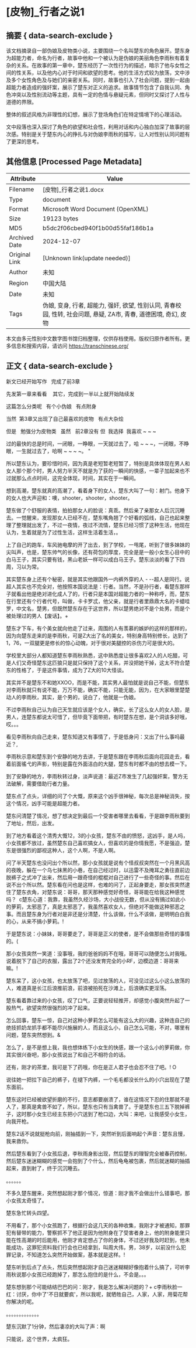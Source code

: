 # [皮物]_行者之说1



## 摘要  { data-search-exclude }

<!-- tcd_abstract -->
该文档摘录自一部伪娘及皮物类小说，主要围绕一个名叫楚东的角色展开。楚东身为超能力者，命名为行者，故事中他和一个被认为是伪娘的美丽角色李雨秋有着复杂的关系。在故事的第一章中，楚东经历了一次性行为的描述，暗示了他与女性之间的性关系，以及他内心对于时间和欲望的思考。他的生活方式较为放荡，文中涉及多个女性角色及与她们的亲密关系。同时，故事也引入了社会问题，提到一起由超能力者造成的强奸案，展示了楚东对正义的追求。故事情节包含了自我认同、角色冲突以及性别流动等主题，具有一定的色情与悬疑元素，但同时又探讨了人性与道德的界限。

整体的叙述风格为非理性的幻想，展示了登场角色们在特定情境下的心理活动。

文中段落也深入探讨了角色的欲望和社会性，利用对话和内心独白加深了故事的层次感。特别是关于楚东内心的挣扎与对伪娘李雨秋的描写，让人对性别认同问题有了更深的思考。

<!-- tcd_abstract_end -->

## 其他信息 [Processed Page Metadata]

| Attribute       | Value                                  |
|-----------------|----------------------------------------|
| Filename        | [皮物]_行者之说1.docx                             |
| Type            | document                                 |
| Format          | Microsoft Word Document (OpenXML)                               |
| Size            | 19123 bytes                           |
| MD5             | b5dc2f06cbed940f1b00d55faf186b1a                                  |
| Archived Date   | 2024-12-07                             |
| Original Link   | [Unknown link(update needed)]                         |
| Author          | 未知                               |
| Region          | 中国大陆                               |
| Date            | 未知                                 |
| Tags            | 伪娘, 变身, 行者, 超能力, 强奸, 欲望, 性别认同, 青春校园, 性转, 社会问题, 悬疑, ZA市, 青春, 道德困境, 奇幻, 皮物                                 |

本文由多元性别中文数字图书馆归档整理，仅供存档使用。版权归原作者所有。更多信息和搜索内容，请访问 <https://transchinese.org/>


## 正文 { data-search-exclude }

<!-- tcd_main_text -->
新文已经开始写作   完成了前3章

先发第一章来看看    其它，完成到一半以上就开始陆续发

这篇怎么分类呢   有个小伪娘   有点附身

当然  第3章又出现了自己最喜欢的皮物   有点大杂烩

但是   勉强分为皮物类   虽然   前2章没有 但  我选择  我喜欢 ~ ~ ~

过的最快的总是时间，一闭眼，一睁眼，一天就过去了，哈 ~ ~ ~，一闭眼，不睁眼，一生就过去了，哈啊 ~ ~ ~ ~。 "

所以楚东认为，要珍惜时间，因为真是老短暂老短暂了，特别是具体体现在男人和女人那个那个时，男人努力半天不就是为了获的一瞬间的快感，一辈子加起来也不过就那么点点时间，这完全体现，时间，其实在于一瞬间。

想到高潮，楚东就真的高潮了，看着身下的女人，楚东大叫了一句：射门。他身下的女人也大声迎和：噢，shooter，shooter，shooter。

楚东做了个舒服的表情，拍拍那女人的脸说：真乖。然后亲了亲那女人后沉沉睡去。一觉醒来，发现那女人已经不在，楚东嘴角翘了个好看的弧线，自己也起来整理了整理就出发了，不过一夜情，夜过不流情，楚东已经习惯了这种生活，他现在认为，生着就是为了过性生活，这样生活着生活，。

上了自己的跑车，车风驰电摩的开了出去，到了学校，一甩尾，听到了很多妹妹的尖叫声，也是，楚东帅气的长像，还有荷包的厚度，完全是是一般小女生心目中的白马王子，其实只要有钱，黑山老妖一样可以成白马王子。楚东淡淡的看了下四周，习以为常。

其实楚东身上还有个秘密，就是其实他跟国外一内裤外穿的人 - --超人是同行。说超人其实也不完全对，他按照本国说法是：行者。当然，不是孙行者，看楚东那样子就看出他是绝对进化成人了的，行者只是本国对超能力者的一种称呼，而，楚东在行里还有个行者代号，叫做，卡卡罗忒，他父亲，就是行者里鼎鼎大名的卡蜡哇罗，中文名，楚男，但既然楚东存在于这世界，所以楚男绝对不是个处男，而是个被处理过的男人【废话】。+

楚东才下车，有个美女就向他走了过来，周围的人有羡慕的嫉妒的这样的那样的，因为向楚东走来的是李雨秋，可是Z大出了名的美女，特别身高特别修长，达到了1，76，一双腿更是修长的惊心动魄，对于很对美腿控的杀伤力可是很大的。

学校里大部分人都知道楚东李雨秋熟悉，这中熟悉度让很多喜欢2人的人吃醋，可是人们又奇怪楚东这匹狼只是就只保持了这个关系，并没把她干掉，这太不符合楚东的性格了，于是这件事情，成为了Z大的10大怪谈。

其实并不是楚东不和她XXOO，而是不能，其实男人最怕就是说自己不能，但楚东对李雨秋就只有说不能，万万不能，确实不能，只能无能，因为，在大家眼里楚楚动人的李雨秋，其实，是个男的，说白了，他就是一伪娘。

不过李雨秋自己认为自己天生就应该是个女人，确实，长了这么女人的女人脸，是男人，连楚东都说太可惜了，但毕竟下面带把，有时楚东在想，是个洞该多好哦，哎。。。

看见李雨秋向自己走来，楚东知道又有事情了，于是低身问：又出了什么事吗最近？,

李雨秋示意和楚东到个安静的地方去讲，于是楚东跟在李雨秋后面向花园走去，看着前面徭弋的声影，特别是露在外面洁白的大腿，楚东有时都不由的想去模一下。

到了安静的地方，李雨秋转过身，淡声说道：最近Z市发生了几起强奸案，警方无法破解，需要借助行者力量。

楚东点了点头，详细的问了个大慨，原来这个凶手很神秘，每次总是神秘消失，按这个情况，凶手可能是超能力者。

楚东问清楚了情况，想了想决定到最后一个受害者哪里去看看，于是跟李雨秋要到了地址，然后，出发。

到了地方看着这个清秀大慨12，3的小女孩，楚东不由的愤怒，这凶手，是人吗，小女孩都不放过，虽然楚东自己喜欢搞女人，但喜欢的是你情我愿，不是强迫，楚东是很强烈的鄙视这种人，这个人啊，不是人啊。

问了半天楚东也没问出个所以然，那小女孩就是说有个怪叔叔突然在一个月黑风高的夜晚，躲在一个乌七抹黑的小巷，在自己经过时，以迅雷不及掩耳之勇往直前边脱裤子之式冲了出来，然后用一跟奇怪的棍棍对自己进行了一些奇怪的事。然后在说不出个所以然。楚东看在问也是这样，也难的问了，正起身要走，那女孩突然逮住了楚东衣角，对楚东说：哥哥，那天那种感觉好奇怪，哥哥能在给我这种感觉吗？  c楚东心道：我靠，我虽然久经沙场，大小战役无数，但从没有搞过如此小的萝莉，太邪恶了，真是太邪恶了，我虽然喜欢女人，但绝对不能做这种邪恶之事。而且楚东身为行者对是非还是分清楚，什么该做，什么不该做，是明明白白我的心，从来不搞小萝莉。!

于是楚东说：小妹妹，哥哥要走了，哥哥是正义的使者，是不会做那些奇怪的事情的。(

那小女孩突然一笑道：没事哦，我的爸爸妈妈不在哦，哥哥可以随便怎么对我哦。说着脱下了自己的衣服，露出了2个还没发育完全的小RF，边模边道：哥哥来嘛。!

楚东呆了，这小女孩，也太放荡了吧，见过放荡的人，可没见过这么小这么放荡的人，难道真是长江后浪推前浪，前浪被拍死在沙滩上，后浪确实更淫荡。

楚东看着靠过来的小女孩，叹了口气，正要说轻轻推开，却感觉小腹突然升起了一股热气，欲望突然很强烈的冲了起来。

怎么回事，楚东一惊，自己对这种小萝莉怎么可能有这么大的兴趣，这种连自己的绝技抓奶龙抓手都不能尽兴施展的人，而且这么小，自己怎么可能，不对，哪里有问题，楚东突然想到。&

怎么了，是不是想上我，我也想体练下小女生的快感，跟一个这么小的萝莉做，你其实很兴奋吧，那小女孩说出了和自己不相符合的话。

还有，刚才的茶里，我可是下了药哦，你在是正人君子也会忍不住了吧。! O

说往她一把拉下自己的裤子，在褪下内裤，一个毛毛都没长什么的小穴出现在了楚东面前。

楚东这时已经被欲望折磨的不行，意志都要崩溃了，谁在这情况下忍的住那就不是人了，那真是禽兽不如了，所以，楚东也只有当禽兽了。于是楚东也三五下脱掉裤子，这时那小女生已经主东把小穴送到了枪口边，大叫：来吧，让我感受小女生，向我开枪。

楚东2话不说就挺枪向前，刚抽插到一下，突然听到后面响起个声音：楚东且慢，我来救你。

然后楚东看到了小女孩后退，李秋雨身影出现，然后楚东的理智完全被春药控制，然后楚东迷迷糊糊的感觉一会抱到了个什么，然后龟龟被包裹，然后就迷糊的抽插起来，直到射了，终于沉沉睡去。

。。。。。。

不多久楚东醒来，突然想起刚才那个情况，惊道：刚才我不会做出什么错事吧，那小女孩太奇怪了。

楚东急忙转头四望。

不用看了，那个小女孩跑了，根据行会这几天的各种收集，我刚才才被通知，那罪犯有替带的能力，警察抓不了他正是因为他附身在了受害者身上，他的附身能里只能在性高潮的时后能用，他刚才肯定想占了你的身体，不过还好我及时赶到，他未能成功，这罪犯资料我们行会也已经拿到，叫周大伟，男，38岁，以前没什么犯罪记录，不知道怎么突然开始做案，基本就是这样。!

楚东听到后点了点头，然后突然想起刚才自己迷迷糊糊好像抱着什么搞了，可听李雨秋说那小女孩已经跑掉了，那怎么抱住的是什么，不会是。。。

楚东想到那个可能结结巴巴的问：刚才，我是怎么解决问题的？+ c李雨秋脸一红：讨厌，你中了'不日就要疯'，所以我呢，就牺牲自己，人家，人家，用菊花帮你解决的呢。

。。。。。。。。。。。。。

楚东沉默了1分钟，然后凄凉的大叫了声：啊

只能说，这个世界，太疯狂。
<!-- tcd_main_text_end -->

